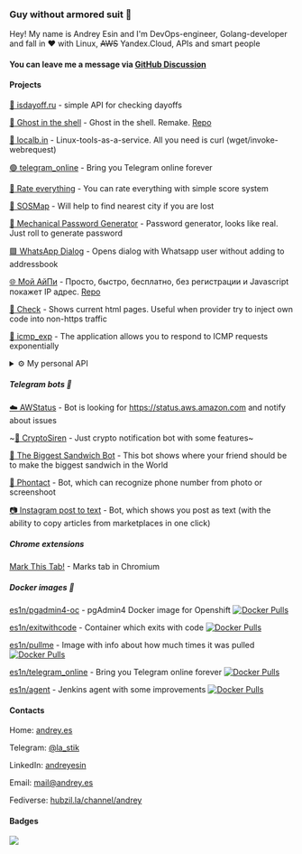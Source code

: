 ### Guy without armored suit 👋

Hey! My name is Andrey Esin and I'm DevOps-engineer, Golang-developer and fall in :heart: with Linux, ~~AWS~~ Yandex.Cloud, APIs and smart people

#### You can leave me a message via [GitHub Discussion](https://github.com/esin/esin/discussions?discussions_q=category%3AGuestbook)

#### Projects
[📅 isdayoff.ru](https://isdayoff.ru) - simple API for checking dayoffs

[👻 Ghost in the shell](https://in.theshell.xyz) - Ghost in the shell. Remake. [Repo](https://github.com/esin/intheshell)

[🔧 localb.in](https://localb.in) - Linux-tools-as-a-service. All you need is curl (wget/invoke-webrequest)

[🟢 telegram_online](https://github.com/esin/telegram_online) - Bring you Telegram online forever

[🔢 Rate everything](https://esin.github.io/score/) - You can rate everything with simple score system

[📍 SOSMap](http://sosmap.2big.cc/) - Will help to find nearest city if you are lost

[🔑 Mechanical Password Generator](https://mpg.2big.cc/) - Password generator, looks like real. Just roll to generate password

[🟩 WhatsApp Dialog](http://2big.cc/wa) - Opens dialog with Whatsapp user without adding to addressbook

[🌐 Мой АйПи](https://xn--80aqbbmmk.xn--p1ai) - Просто, быстро, бесплатно, без регистрации и Javascript покажет IP адрес. [Repo](https://github.com/esin/myip)

[🔎 Check](http://2big.cc.website.yandexcloud.net/check/) - Shows current html pages. Useful when provider try to inject own code into non-https traffic

[🏓 icmp_exp](https://github.com/esin/icmp_exp) - The application allows you to respond to ICMP requests exponentially

<details>
  <summary>⚙️ My personal API</summary>

  Just a joke 😄 but you can get some info about me

  **Now playing music:**
  ```bash
  https://api.andrey.es/in/v1/music
  ```
  **My car status:**
  ```bash
  https://api.andrey.es/in/v1/car
  ```

  **My sleep status:**
  ```bash
  https://api.andrey.es/in/v1/sleep
  ```

  **My location:**
  ```bash
  https://api.andrey.es/in/v1/location
  ```

</details>


##### Telegram bots :robot:
[☁️  AWStatus](https://t.me/Awstatus_bot) - Bot is looking for https://status.aws.amazon.com and notify about issues

~[📢 CryptoSiren](https://t.me/cryptosiren_bot) - Just crypto notification bot with some features~

[🥪 The Biggest Sandwich Bot](https://t.me/TheBiggestSandwichBot) - This bot shows where your friend should be to make the biggest sandwich in the World

[📸 Phontact](https://t.me/phontactbot) - Bot, which can recognize phone number from photo or screenshoot

[📷 Instagram post to text](https://t.me/post2textbot) - Bot, which shows you post as text (with the ability to copy articles from marketplaces in one click)

##### Chrome extensions
[Mark This Tab!](https://chrome.google.com/webstore/detail/mark-this-tab/elpmfpacelndpdgiachjinkbfjddichb) - Marks tab in Chromium


##### Docker images 🐳
[es1n/pgadmin4-oc](https://hub.docker.com/repository/docker/es1n/pgadmin4-oc) - pgAdmin4 Docker image for Openshift [![Docker Pulls](https://img.shields.io/docker/pulls/es1n/pgadmin4-oc.svg)](https://img.shields.io/docker/pulls/es1n/pgadmin4-oc.svg)

[es1n/exitwithcode](https://hub.docker.com/repository/docker/es1n/exitwithcode) - Container which exits with code [![Docker Pulls](https://img.shields.io/docker/pulls/es1n/exitwithcode)](https://img.shields.io/docker/pulls/es1n/exitwithcode.svg)

[es1n/pullme](https://hub.docker.com/repository/docker/es1n/pullme) - Image with info about how much times it was pulled [![Docker Pulls](https://img.shields.io/docker/pulls/es1n/pullme.svg)](https://img.shields.io/docker/pulls/es1n/pullme.svg)

[es1n/telegram_online](https://hub.docker.com/repository/docker/es1n/telegram_online) - Bring you Telegram online forever [![Docker Pulls](https://img.shields.io/docker/pulls/es1n/telegram_online.svg)](https://img.shields.io/docker/pulls/es1n/telegram_online.svg)

[es1n/agent](https://hub.docker.com/repository/docker/es1n/agent) - Jenkins agent with some improvements [![Docker Pulls](https://img.shields.io/docker/pulls/es1n/agent.svg)](https://img.shields.io/docker/pulls/es1n/agent.svg)

#### Contacts

Home: [andrey.es](https://andrey.es)

Telegram: [@la_stik](https://t.me/la_stik)

LinkedIn: [andreyesin](https://linkedin.com/in/andreyesin)

Email: [mail@andrey.es](mailto:mail@andrey.es)

Fediverse: [hubzil.la/channel/andrey](https://hubzil.la/channel/andrey)

#### Badges

![](https://komarev.com/ghpvc/?username=esin)
